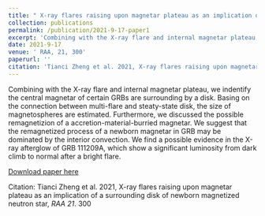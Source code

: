 ```yaml
---
title: " X-ray flares raising upon magnetar plateau as an implication of a surrounding disk of newborn magnetized neutron star"
collection: publications
permalink: /publication/2021-9-17-paper1
excerpt: 'Combining with the X-ray flare and internal magnetar plateau, we indentify the central magnetar of certain GRBs are surrounding by a disk. Basing on the connection between multi-flare and steaty-state disk, the size of magnetospheres are estimated. Furthermore, we discussed the possible remagnetizion of a accretion-material-burried magnetar. We suggest that the remagnetized process of a newborn magnetar in GRB may be dominated by the interior convection. We find a possible evidence in the X-ray afterglow of GRB 111209A, which show a significant luminosity from dark climb to normal after a bright flare.'
date: 2021-9-17
venue: ' RAA, 21, 300'
paperurl: ''
citation: 'Tianci Zheng et al. 2021, X-ray flares raising upon magnetar plateau as an implication of a surrounding disk of newborn magnetized neutron star, <i>RAA 21</i>. 300 '
---
```

Combining with the X-ray flare and internal magnetar plateau, we indentify the central magnetar of certain GRBs are surrounding by a disk. Basing on the connection between multi-flare and steaty-state disk, the size of magnetospheres are estimated. Furthermore, we discussed the possible remagnetizion of a accretion-material-burried magnetar. We suggest that the remagnetized process of a newborn magnetar in GRB may be dominated by the interior convection. We find a possible evidence in the X-ray afterglow of GRB 111209A, which show a significant luminosity from dark climb to normal after a bright flare.

[Download paper here](http://Tianci-Zheng.github.io/files/Zheng_tianci_2021.pdf)

Citation: Tianci Zheng et al. 2021, X-ray flares raising upon magnetar plateau as an implication of a surrounding disk of newborn magnetized neutron star, <i>RAA 21</i>. 300 
